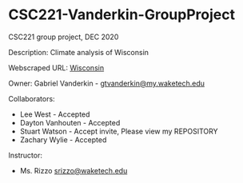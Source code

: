 # CSC221-Vanderkin-GroupProject
CSC221 group project, DEC 2020

Description: Climate analysis of Wisconsin

Webscraped URL: [Wisconsin](https://en.wikipedia.org/wiki/Wisconsin)

Owner: Gabriel Vanderkin - gtvanderkin@my.waketech.edu

Collaborators:
* Lee West - Accepted
* Dayton Vanhouten - Accepted
* Stuart Watson - Accept invite, Please view my REPOSITORY
* Zachary Wylie - Accepted

Instructor:
* Ms. Rizzo srizzo@waketech.edu
